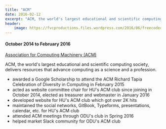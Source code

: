 ```yaml
---
title: "ACM"
date: 2016-02-12
excerpt: "ACM, the world's largest educational and scientific computing society, delivers resources that advance computing as a science and a profession."
header:
    image: https://fvcproductions.files.wordpress.com/2016/06/freecodecamp.jpg
---
```


#### October 2014 to February 2016

[Association for Computing Machinery (ACM)](https://www.acm.org/)

ACM, the world's largest educational and scientific computing society,
delivers resources that advance computing as a science and a profession.

-   awarded a Google Scholarship to attend the ACM Richard Tapia
    Celebration of Diversity in Computing in February 2015
-   acted as website committee chair for HU's ACM club since joining in
    October 2014, elected as treasurer and webmaster in January 2016
-   developed website for HU's ACM club which got over 2K hits
-   maintained the social networks, GitBook, Typeforms, presentations,
    calendar, etc. for HU's ACM club
-   attended ACM meetings through ODU's club in Spring 2016
-   helped market Slack community for ODU's ACM club